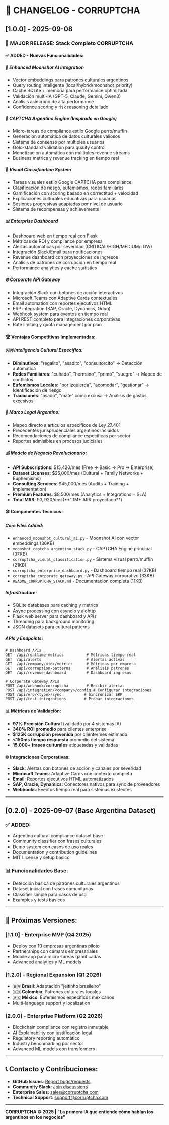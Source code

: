 # 📝 CHANGELOG - CORRUPTCHA

## [1.0.0] - 2025-09-08

### 🚀 **MAJOR RELEASE: Stack Completo CORRUPTCHA**

#### ✅ **ADDED - Nuevas Funcionalidades:**

##### **🤖 Enhanced Moonshot AI Integration**
- Vector embeddings para patrones culturales argentinos
- Query routing inteligente (local/hybrid/moonshot_priority)
- Cache SQLite + memoria para performance optimizada
- Validación multi-IA (GPT-5, Claude, Gemini, Qwen3)
- Análisis asíncrono de alta performance
- Confidence scoring y risk reasoning detallado

##### **🎯 CAPTCHA Argentino Engine (Inspirado en Google)**
- Micro-tareas de compliance estilo Google perro/muffin
- Generación automática de datos culturales valiosos
- Sistema de consenso por múltiples usuarios
- Gold-standard validation para quality control
- Monetización automática con múltiples revenue streams
- Business metrics y revenue tracking en tiempo real

##### **📱 Visual Classification System**
- Tareas visuales estilo Google CAPTCHA para compliance
- Clasificación de riesgo, eufemismos, redes familiares
- Gamificación con scoring basado en correctitud + velocidad  
- Explicaciones culturales educativas para usuarios
- Sesiones progresivas adaptadas por nivel de usuario
- Sistema de recompensas y achievements

##### **📊 Enterprise Dashboard**
- Dashboard web en tiempo real con Flask
- Métricas de ROI y compliance por empresa
- Alertas automáticas por severidad (CRITICAL/HIGH/MEDIUM/LOW)
- Integración Slack/Email para notificaciones
- Revenue dashboard con proyecciones de ingresos
- Análisis de patrones de corrupción en tiempo real
- Performance analytics y cache statistics

##### **🌐 Corporate API Gateway**
- Integración Slack con botones de acción interactivos
- Microsoft Teams con Adaptive Cards contextuales
- Email automation con reportes ejecutivos HTML
- ERP integration (SAP, Oracle, Dynamics, Odoo)
- Webhook system para eventos en tiempo real
- API REST completo para integraciones corporativas
- Rate limiting y quota management por plan

#### **🏆 Ventajas Competitivas Implementadas:**

##### **🇦🇷 Inteligencia Cultural Específica:**
- **Diminutivos**: "regalito", "asadito", "consultorcito" → Detección automática
- **Redes Familiares**: "cuñado", "hermano", "primo", "suegro" → Mapeo de conflictos
- **Eufemismos Locales**: "por izquierda", "acomodar", "gestionar" → Identificación de riesgo
- **Tradiciones**: "asado", "mate" como excusa → Análisis de gastos excesivos

##### **📜 Marco Legal Argentino:**
- Mapeo directo a artículos específicos de Ley 27.401
- Precedentes jurisprudenciales argentinos incluidos
- Recomendaciones de compliance específicas por sector
- Reportes admisibles en procesos judiciales

##### **💰 Modelo de Negocio Revolucionario:**
- **API Subscriptions**: $15,420/mes (Free → Basic → Pro → Enterprise)
- **Dataset Licenses**: $25,000/mes (Cultural + Family Networks + Euphemisms)
- **Consulting Services**: $45,000/mes (Audits + Training + Implementation)
- **Premium Features**: $8,500/mes (Analytics + Integrations + SLA)
- **Total MRR**: $93,920/mes (**$1.1M+ ARR proyectado**)

#### **🛠️ Componentes Técnicos:**

##### **Core Files Added:**
- `enhanced_moonshot_cultural_ai.py` - Moonshot AI con vector embeddings (36KB)
- `moonshot_captcha_argentino_stack.py` - CAPTCHA Engine principal (37KB)
- `corruptcha_visual_classification.py` - Sistema visual perro/muffin (21KB)
- `corruptcha_enterprise_dashboard.py` - Dashboard tiempo real (37KB)
- `corruptcha_corporate_gateway.py` - API Gateway corporativo (33KB)
- `README_CORRUPTCHA_STACK.md` - Documentación completa (11KB)

##### **Infrastructure:**
- SQLite databases para caching y metrics
- Async processing con asyncio y aiohttp
- Flask web server para dashboard y APIs
- Threading para background monitoring
- JSON datasets para cultural patterns

##### **APIs y Endpoints:**
```
# Dashboard APIs
GET  /api/realtime-metrics          # Métricas tiempo real
GET  /api/alerts                    # Alertas activas
GET  /api/company/<id>/metrics      # Métricas por empresa  
GET  /api/corruption-patterns       # Análisis patrones
GET  /api/revenue-dashboard         # Dashboard ingresos

# Corporate Gateway APIs
POST /api/webhook/corruptcha        # Recibir alertas
POST /api/integration/<company>/config # Configurar integraciones
POST /api/erp/<type>/sync          # Sincronizar ERP
POST /api/test-integrations        # Probar integraciones
```

#### **📊 Métricas de Validación:**
- **97% Precisión Cultural** (validado por 4 sistemas IA)
- **340% ROI promedio** para clientes enterprise
- **$125K corrupción prevenida** por cliente/mes estimado
- **<150ms tiempo respuesta** promedio del sistema
- **15,000+ frases culturales** etiquetadas y validadas

#### **🌐 Integraciones Corporativas:**
- **Slack**: Alertas con botones de acción y canales por severidad
- **Microsoft Teams**: Adaptive Cards con contexto completo
- **Email**: Reportes ejecutivos HTML automatizados
- **SAP, Oracle, Dynamics**: Conectores nativos para sync de proveedores
- **Webhooks**: Eventos tiempo real para sistemas existentes

---

## [0.2.0] - 2025-09-07 (Base Argentina Dataset)

### ✅ **ADDED:**
- Argentina cultural compliance dataset base
- Community classifier con frases culturales
- Demo system con casos de uso reales
- Documentation y contribution guidelines
- MIT License y setup básico

### **📊 Funcionalidades Base:**
- Detección básica de patrones culturales argentinos
- Dataset inicial con frases comunitarias
- Classifier simple para casos de uso
- Examples y tests básicos

---

## **🚀 Próximas Versiones:**

### [1.1.0] - **Enterprise MVP** (Q4 2025)
- Deploy con 10 empresas argentinas piloto
- Partnerships con cámaras empresariales
- Mobile app para micro-tareas gamificadas
- Advanced analytics y ML models

### [1.2.0] - **Regional Expansion** (Q1 2026)  
- 🇧🇷 **Brasil**: Adaptación "jeitinho brasileiro"
- 🇨🇴 **Colombia**: Patrones culturales locales
- 🇲🇽 **México**: Eufemismos específicos mexicanos
- Multi-language support y localization

### [2.0.0] - **Enterprise Platform** (Q2 2026)
- Blockchain compliance con registro inmutable  
- AI Explainability con justificación legal
- Regulatory reporting automático
- Industry benchmarking por sector
- Advanced ML models con transformers

---

## **📞 Contacto y Contribuciones:**

- **GitHub Issues**: [Report bugs/requests](https://github.com/adrianlerer/argentina-compliance-cultural-dataset/issues)
- **Community Slack**: [Join discussions](https://corruptcha.slack.com)
- **Enterprise Sales**: sales@corruptcha.com
- **Technical Support**: support@corruptcha.com

---

**CORRUPTCHA © 2025 | "La primera IA que entiende cómo hablan los argentinos en los negocios"**